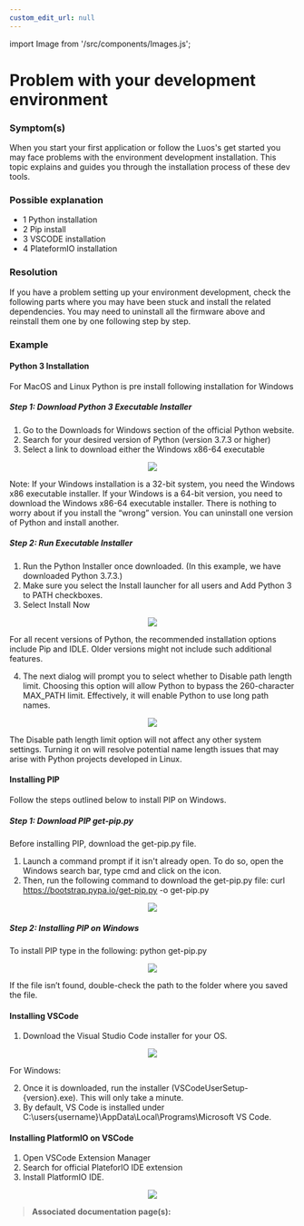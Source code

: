 ```yaml
---
custom_edit_url: null
---
```


import Image from '/src/components/Images.js';

# Problem with your development environment

### Symptom(s)

When you start your first application or follow the Luos's get started you may face problems with the environment development installation. This topic explains and guides you through the installation process of these dev tools.

### Possible explanation

- 1 Python installation
- 2 Pip install
- 3 VSCODE installation
- 4 PlateformIO installation

### Resolution

If you have a problem setting up your environment development, check the following parts where you may have been stuck and install the related dependencies. You may need to uninstall all the firmware above and reinstall them one by one following step by step.

### Example

#### Python 3 Installation

For MacOS and Linux Python is pre install following installation for Windows

##### Step 1: Download Python 3 Executable Installer

1. Go to the Downloads for Windows section of the official Python website.
2. Search for your desired version of Python (version 3.7.3 or higher)
3. Select a link to download either the Windows x86-64 executable

<div align="center">
    <Image src="/img/python_release_windows.png" />
</div>

Note: If your Windows installation is a 32-bit system, you need the Windows x86 executable installer. If your Windows is a 64-bit version, you need to download the Windows x86-64 executable installer. There is nothing to worry about if you install the “wrong” version. You can uninstall one version of Python and install another.

##### Step 2: Run Executable Installer

1. Run the Python Installer once downloaded. (In this example, we have downloaded Python 3.7.3.)
2. Make sure you select the Install launcher for all users and Add Python 3 to PATH checkboxes.
3. Select Install Now

<div align="center">
    <Image src="/img/python_path.png" />
</div>

For all recent versions of Python, the recommended installation options include Pip and IDLE. Older versions might not include such additional features.

4. The next dialog will prompt you to select whether to Disable path length limit. Choosing this option will allow Python to bypass the 260-character MAX_PATH limit. Effectively, it will enable Python to use long path names.

<div align="center">
    <Image src="/img/python_length_limit.png" />
</div>

The Disable path length limit option will not affect any other system settings. Turning it on will resolve potential name length issues that may arise with Python projects developed in Linux.

#### Installing PIP

Follow the steps outlined below to install PIP on Windows.

##### Step 1: Download PIP get-pip.py

Before installing PIP, download the get-pip.py file.

1. Launch a command prompt if it isn't already open. To do so, open the Windows search bar, type cmd and click on the icon.
2. Then, run the following command to download the get-pip.py file:
   curl https://bootstrap.pypa.io/get-pip.py -o get-pip.py

<div align="center">
    <Image src="/img/pip_install.png" />
</div>

##### Step 2: Installing PIP on Windows

To install PIP type in the following:
python get-pip.py

<div align="center">
    <Image src="/img/pip_install_progress.png" />
</div>

If the file isn’t found, double-check the path to the folder where you saved the file.

#### Installing VSCode

1. Download the Visual Studio Code installer for your OS.

<div align="center">
    <Image src="/img/vscode_install.png" />
</div>

For Windows:

2. Once it is downloaded, run the installer (VSCodeUserSetup-{version}.exe). This will only take a minute.
3. By default, VS Code is installed under C:\users\{username}\AppData\Local\Programs\Microsoft VS Code.

#### Installing PlatformIO on VSCode

1. Open VSCode Extension Manager
2. Search for official PlateforIO IDE extension
3. Install PlatformIO IDE.
<div align="center">
    <Image src="/img/pio_install.png" />
</div>

> **Associated documentation page(s):**
